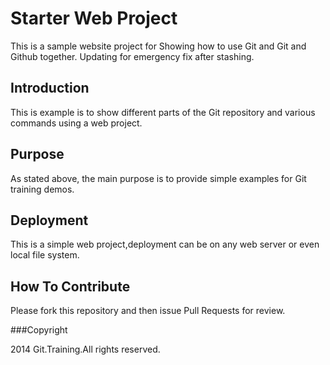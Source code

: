# Starter Web Project


This is a sample website project for
Showing how to use Git and Git and Github together. Updating for emergency fix after stashing.

## Introduction


This is example is to show different parts
of the Git repository and various commands
using a web project.

## Purpose
As stated above, the main purpose is to
provide simple examples for Git training
demos.

## Deployment

This is a simple web project,deployment
can be on any web server or even local
file system.


## How To Contribute

Please fork this repository and then issue Pull Requests for
review.



###Copyright

2014 Git.Training.All rights reserved.